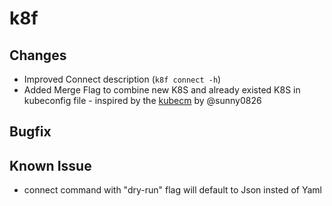# k8f 
## Changes
- Improved Connect description (`k8f connect -h`)
- Added Merge Flag to combine new K8S and already existed K8S in kubeconfig file - inspired by the [kubecm](https://github.com/sunny0826/kubecm) by @sunny0826
## Bugfix
## Known Issue
- connect command with "dry-run" flag will default to Json insted of Yaml
<!-- ## Bugfix -->
<!-- ## Braking changes -->     
